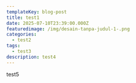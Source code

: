 ```yaml
---
templateKey: blog-post
title: test1
date: 2025-07-10T23:39:00.000Z
featuredimage: /img/desain-tanpa-judul-1-.png
categories:
  - test2
tags:
  - test3
description: test4
---
```

test5
